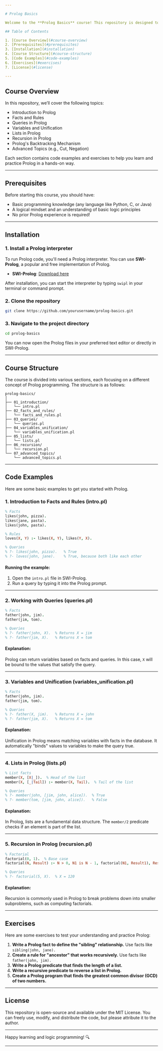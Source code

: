 ```yaml
---

# Prolog Basics

Welcome to the **Prolog Basics** course! This repository is designed to introduce you to the fundamentals of Prolog programming. If you're new to logic programming or want to deepen your understanding, this course will provide you with all the essential concepts and hands-on examples to get started.

## Table of Contents

1. [Course Overview](#course-overview)
2. [Prerequisites](#prerequisites)
3. [Installation](#installation)
4. [Course Structure](#course-structure)
5. [Code Examples](#code-examples)
6. [Exercises](#exercises)
7. [License](#license)

---
```


## Course Overview

In this repository, we’ll cover the following topics:

- Introduction to Prolog
- Facts and Rules
- Queries in Prolog
- Variables and Unification
- Lists in Prolog
- Recursion in Prolog
- Prolog's Backtracking Mechanism
- Advanced Topics (e.g., Cut, Negation)

Each section contains code examples and exercises to help you learn and practice Prolog in a hands-on way.

---

## Prerequisites

Before starting this course, you should have:

- Basic programming knowledge (any language like Python, C, or Java)
- A logical mindset and an understanding of basic logic principles
- No prior Prolog experience is required!

---

## Installation

### 1. Install a Prolog interpreter

To run Prolog code, you'll need a Prolog interpreter. You can use **SWI-Prolog**, a popular and free implementation of Prolog.

- **SWI-Prolog**: [Download here](https://www.swi-prolog.org/Download.html)

After installation, you can start the interpreter by typing `swipl` in your terminal or command prompt.

### 2. Clone the repository

```bash
git clone https://github.com/yourusername/prolog-basics.git
```

### 3. Navigate to the project directory

```bash
cd prolog-basics
```

You can now open the Prolog files in your preferred text editor or directly in SWI-Prolog.

---

## Course Structure

The course is divided into various sections, each focusing on a different concept of Prolog programming. The structure is as follows:

```
prolog-basics/
│
├── 01_introduction/
│   └── intro.pl
├── 02_facts_and_rules/
│   └── facts_and_rules.pl
├── 03_queries/
│   └── queries.pl
├── 04_variables_unification/
│   └── variables_unification.pl
├── 05_lists/
│   └── lists.pl
├── 06_recursion/
│   └── recursion.pl
└── 07_advanced_topics/
    └── advanced_topics.pl
```

---

## Code Examples

Here are some basic examples to get you started with Prolog.

### 1. Introduction to Facts and Rules (intro.pl)

```prolog
% Facts
likes(john, pizza).
likes(jane, pasta).
likes(john, pasta).

% Rules
loves(X, Y) :- likes(X, Y), likes(Y, X).

% Queries
% ?- likes(john, pizza).   % True
% ?- loves(john, jane).    % True, because both like each other
```

#### Running the example:
1. Open the `intro.pl` file in SWI-Prolog.
2. Run a query by typing it into the Prolog prompt.

---

### 2. Working with Queries (queries.pl)

```prolog
% Facts
father(john, jim).
father(jim, tom).

% Queries
% ?- father(john, X).  % Returns X = jim
% ?- father(jim, X).   % Returns X = tom
```

#### Explanation:
Prolog can return variables based on facts and queries. In this case, `X` will be bound to the values that satisfy the query.

---

### 3. Variables and Unification (variables_unification.pl)

```prolog
% Facts
father(john, jim).
father(jim, tom).

% Queries
% ?- father(X, jim).   % Returns X = john
% ?- father(jim, X).   % Returns X = tom
```

#### Explanation:
Unification in Prolog means matching variables with facts in the database. It automatically "binds" values to variables to make the query true.

---

### 4. Lists in Prolog (lists.pl)

```prolog
% List facts
member(X, [X|_]).  % Head of the list
member(X, [_|Tail]) :- member(X, Tail).  % Tail of the list

% Queries
% ?- member(john, [jim, john, alice]).  % True
% ?- member(tom, [jim, john, alice]).   % False
```

#### Explanation:
In Prolog, lists are a fundamental data structure. The `member/2` predicate checks if an element is part of the list.

---

### 5. Recursion in Prolog (recursion.pl)

```prolog
% Factorial
factorial(0, 1).  % Base case
factorial(N, Result) :- N > 0, N1 is N - 1, factorial(N1, Result1), Result is N * Result1.

% Queries
% ?- factorial(5, X).  % X = 120
```

#### Explanation:
Recursion is commonly used in Prolog to break problems down into smaller subproblems, such as computing factorials.

---

## Exercises

Here are some exercises to test your understanding and practice Prolog:

1. **Write a Prolog fact to define the "sibling" relationship.** Use facts like `sibling(john, jane).`
2. **Create a rule for "ancestor" that works recursively.** Use facts like `father(john, jim).`
3. **Write a Prolog predicate that finds the length of a list.**
4. **Write a recursive predicate to reverse a list in Prolog.**
5. **Create a Prolog program that finds the greatest common divisor (GCD) of two numbers.**

---

## License

This repository is open-source and available under the MIT License. You can freely use, modify, and distribute the code, but please attribute it to the author.

---

Happy learning and logic programming! 🔍

---
